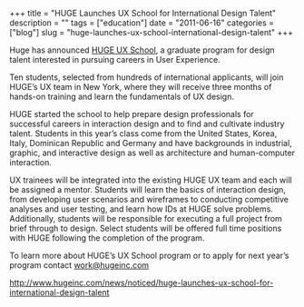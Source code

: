 +++
title = "HUGE Launches UX School for International Design Talent"
description = ""
tags = ["education"]
date = "2011-06-16"
categories = ["blog"]
slug = "huge-launches-ux-school-international-design-talent"
+++



<p>Huge has announced <a href="http://www.hugeinc.com/news/noticed/huge-launches-ux-school-for-international-design-talent">HUGE UX School</a>, a graduate program for design talent interested in pursuing careers in User Experience.</p>

<p>Ten students, selected from hundreds of international applicants, will join HUGE’s UX team in New York, where they will receive three months of hands-on training and learn the fundamentals of UX design.</p>

<p>HUGE started the school to help prepare design professionals for successful careers in interaction design and to find and cultivate industry talent. Students in this year’s class come from the United States, Korea, Italy, Dominican Republic and Germany and have backgrounds in industrial, graphic, and interactive design as well as architecture and human-computer interaction.</p>

<p>UX trainees will be integrated into the existing HUGE UX team and each will be assigned a mentor. Students will learn the basics of interaction design, from developing user scenarios and wireframes to conducting competitive analyses and user testing, and learn how IDs at HUGE solve problems. Additionally, students will be responsible for executing a full project from brief through to design. Select students will be offered full time positions with HUGE following the completion of the program.</p>

<p>To learn more about HUGE’s UX School program or to apply for next year’s program contact <a href="../cdn-cgi/l/email-protection.html#62150d1009220a1705070b0c014c010d0f">work@hugeinc.com</a></p>

    
  <a href="http://www.hugeinc.com/news/noticed/huge-launches-ux-school-for-international-design-talent">http://www.hugeinc.com/news/noticed/huge-launches-ux-school-for-international-design-talent</a>
